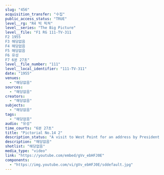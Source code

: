 ```yaml
---
slug: "456"
acquisition_transfer: "수집"
public_access_status: "TRUE"
level__rg: "R4 빅 픽쳐"
level__series: "The Big Picture"
level__file: "F1 RG 111-TV-311
F2 1955
F3 해당없음
F4 해당없음
F5 해당없음
F6 유성
F7 6분 27초"
level__file_number: "111"
level__local_identifier: "111-TV-311"
date: "1955"
venues: 
  - "해당없음"
sources: 
  - "해당없음"
creators: 
  - "해당없음"
subjects: 
  - "해당없음"
tags: 
  - "해당없음"
audio: "유성"
time_courts: "6분 27초"
title: "Pictorial No.14 2"
description_status: "A visit to West Point for an address by President Eisenhower; a look at 'Operation Alert' - an anti-aircraft unit in Germany; and a visit with the Davy Crokett Rifle Club at Fort Myer, Va."
description: "해당없음"
shotlist: "해당없음"
media_type: "video"
link: "https://youtube.com/embed/gVv_ebHFJ0E"
components: 
  - "https://img.youtube.com/vi/gVv_ebHFJ0E/sddefault.jpg"
---
```

